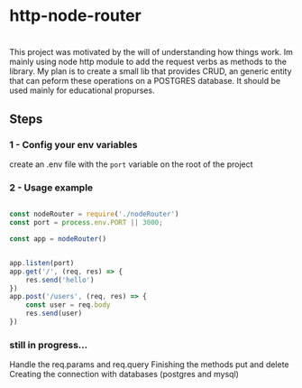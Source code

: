 # http-node-router
# 
This project was motivated by the will of understanding how things work. Im mainly using node http module to add the request verbs as methods to the library. My plan is to create a small lib that provides CRUD, an generic entity that can peform these operations on a POSTGRES database. It should be used mainly for educational propurses.
## Steps
### 1 - Config your env variables
create an .env file with the `port` variable on the root of the project

### 2 - Usage example

```javascript

const nodeRouter = require('./nodeRouter')
const port = process.env.PORT || 3000;

const app = nodeRouter()


app.listen(port)
app.get('/', (req, res) => {
	res.send('hello')
})
app.post('/users', (req, res) => {
	const user = req.body
	res.send(user)
})

```

### still in progress...
Handle the req.params and req.query
Finishing the methods put and delete
Creating the connection with databases (postgres and mysql)

